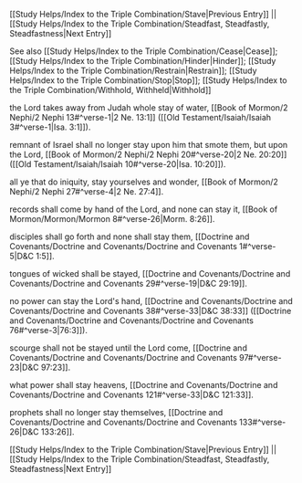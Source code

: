 [[Study Helps/Index to the Triple Combination/Stave|Previous Entry]]  ||  [[Study Helps/Index to the Triple Combination/Steadfast, Steadfastly, Steadfastness|Next Entry]]

 See also [[Study Helps/Index to the Triple Combination/Cease|Cease]]; [[Study Helps/Index to the Triple Combination/Hinder|Hinder]]; [[Study Helps/Index to the Triple Combination/Restrain|Restrain]]; [[Study Helps/Index to the Triple Combination/Stop|Stop]]; [[Study Helps/Index to the Triple Combination/Withhold, Withheld|Withhold]]

 the Lord takes away from Judah whole stay of water, [[Book of Mormon/2 Nephi/2 Nephi 13#^verse-1|2 Ne. 13:1]] ([[Old Testament/Isaiah/Isaiah 3#^verse-1|Isa. 3:1]]).

 remnant of Israel shall no longer stay upon him that smote them, but upon the Lord, [[Book of Mormon/2 Nephi/2 Nephi 20#^verse-20|2 Ne. 20:20]] ([[Old Testament/Isaiah/Isaiah 10#^verse-20|Isa. 10:20]]).

 all ye that do iniquity, stay yourselves and wonder, [[Book of Mormon/2 Nephi/2 Nephi 27#^verse-4|2 Ne. 27:4]].

 records shall come by hand of the Lord, and none can stay it, [[Book of Mormon/Mormon/Mormon 8#^verse-26|Morm. 8:26]].

 disciples shall go forth and none shall stay them, [[Doctrine and Covenants/Doctrine and Covenants/Doctrine and Covenants 1#^verse-5|D&C 1:5]].

 tongues of wicked shall be stayed, [[Doctrine and Covenants/Doctrine and Covenants/Doctrine and Covenants 29#^verse-19|D&C 29:19]].

 no power can stay the Lord's hand, [[Doctrine and Covenants/Doctrine and Covenants/Doctrine and Covenants 38#^verse-33|D&C 38:33]] ([[Doctrine and Covenants/Doctrine and Covenants/Doctrine and Covenants 76#^verse-3|76:3]]).

 scourge shall not be stayed until the Lord come, [[Doctrine and Covenants/Doctrine and Covenants/Doctrine and Covenants 97#^verse-23|D&C 97:23]].

 what power shall stay heavens, [[Doctrine and Covenants/Doctrine and Covenants/Doctrine and Covenants 121#^verse-33|D&C 121:33]].

 prophets shall no longer stay themselves, [[Doctrine and Covenants/Doctrine and Covenants/Doctrine and Covenants 133#^verse-26|D&C 133:26]].

[[Study Helps/Index to the Triple Combination/Stave|Previous Entry]]  ||  [[Study Helps/Index to the Triple Combination/Steadfast, Steadfastly, Steadfastness|Next Entry]]